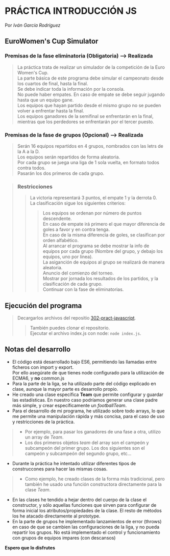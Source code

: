 # PRÁCTICA INTRODUCCIÓN JS
Por *Iván García Rodríguez*
## EuroWomen's Cup Simulator

### Premisas de la fase eliminatoria (Obligatoria) --> Realizada
>La práctica trata de realizar un simulador de la competición de la Euro Women's Cup.  
>La parte básica de este programa debe simular el campeonato desde los cuartos de final, hasta la final.  
>Se debe indicar toda la información por la consola.  
>No puede haber empates. En caso de empate se debe seguir jugando hasta que un equipo gane.  
>Los equipos que hayan partido desde el mismo grupo no se pueden volver a enfrentar hasta la final.  
>Los equipos ganadores de la semifinal se enfrentarán en la final, mientras que los perdedores se enfrentarán por el tercer puesto.

### Premisas de la fase de grupos (Opcional) --> Realizada
>Serán 16 equipos repartidos en 4 grupos, nombrados con las letrs de la A a la D.  
>Los equipos serán repartidos de forma aleatoria.  
>Por cada grupo se juega una liga de 1 sola vuelta, en formato todos contra todos.  
>Pasarán los dos primeros de cada grupo.

>### Restricciones
>>La victoria representará 3 puntos, el empate 1 y la derrota 0.  
>>La clasificación sigue los siguientes criterios:
>>>Los equipos se ordenan por número de puntos descendente.  
>>>En caso de empate irá primero el que mayor diferencia de goles a favor y en contra tenga.  
>>>En caso de la misma diferencia de goles, se clasifican por orden alfabético.  
>>>Al arrancar el programa se debe mostrar la info de equipos por cada grupo (Nombre del grupo, y debajo los equipos, uno por línea).  
>>>La asiganción de equipos al grupo se realizará de manera aleatoria.  
>>>Anuncio del comienzo del torneo.  
>>>Mostrar por jornada los resultados de los partidos, y la clasificación de cada grupo.  
>>>Continuar con la fase de eliminatorias.

## Ejecución del programa
>Decargarlos archivos del repositio [302-pract-javascript](https://github.com/IMysticDrummer/302-pract-javascript).
>>También puedes clonar el repositorio.  
>Ejecutar el archivo index.js con node: `node index.js`.  


## Notas del desarrollo
- El código está desarrollado bajo ES6, permitiendo las llamadas entre ficheros con import y export.  
Por ello asegúrate de que tienes node configurado para la utilización de ECMA6, y **no** common.js
- Para la parte de la liga, se ha utilizado parte del código explicado en clase, aunque la mayor parte es desarrollo propio.  
- He creado una clase específica **Team** que permite configurar y guardar las estadísticas. En nuestro caso podríamos generar una clase padre más simple, y crear específicamente un *footballTeam*.  
- Para el desarrollo de mi programa, he utilizado sobre todo arrays, lo que me permite una manipulación rápida y más concisa, para el caso de uso y restricciones de la práctica.
> - Por ejemplo, para pasar los ganadores de una fase a otra, utilizo un array de *Team*.
> - Los dos primeros objetos *team* del array son el campeón y subcampeón del primer grupo. Los dos siguientes son el campeón y subcampeón del segundo grupo, etc...
- Durante la práctica he intentado utilizar diferentes tipos de construccones para hacer las mismas cosas.
> - Como ejemplo, he creado clases de la forma más tradicional, pero también he usado una función constructora directamente para la clase *Team*.
- En las clases he tendido a hejar dentro del cuerpo de la clase el constructor, y sólo aquellas funciones que sirven para configurar de forma inicial los atributos/propiedades de la clase. El resto de métodos los he atacado directamente al prototype.
- En la parte de grupos he implementado lanzamientos de error (throws) en caso de que se cambien las configuraciones de la liga, y no pueda repartir los grupos.
No está implementado el control y funcionamiento con grupos de equipos impares (con descansos)


**Espero que lo disfrutes**